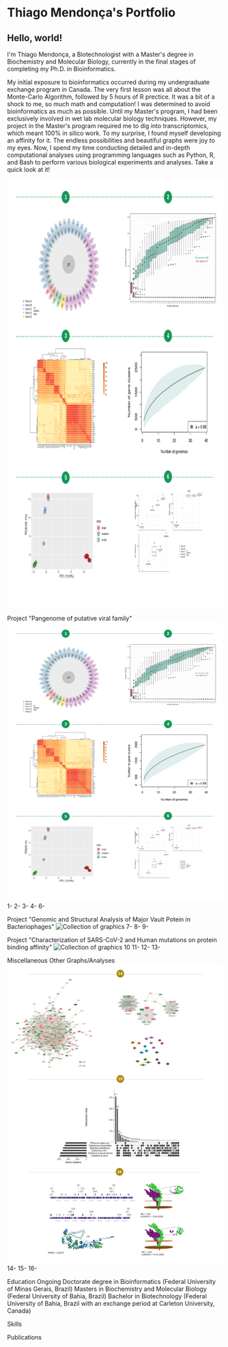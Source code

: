 # Thiago Mendonça's Portfolio

## Hello, world!

I'm Thiago Mendonça, a Biotechnologist with a Master's degree in Biochemistry and Molecular Biology, currently in the final stages of completing my Ph.D. in Bioinformatics.

My initial exposure to bioinformatics occurred during my undergraduate exchange program in Canada. The very first lesson was all about the Monte-Carlo Algorithm, followed by 5 hours of R prectice. It was a bit of a shock to me, so much math and computation! I was determined to avoid bioinformatics as much as possible. Until my Master's program, I had been exclusively involved in wet lab molecular biology techniques. However, my project in the Master's program required me to dig into transcriptomics, which meant 100% in silico work. To my surprise, I found myself developing an affinity for it. The endless possibilities and beautiful graphs were joy to my eyes. Now, I spend my time conducting detailed and in-depth computational analyses using programming languages such as Python, R, and Bash to perform various biological experiments and analyses. Take a quick look at it!

<p align="center">
  <img width="1160" height="1000" src="assets/images/1.svg">
</p>

Project "Pangenome of putative viral family"
![Collection of graphics](/assets/images/1.svg)
1-
2-
3-
4-
6-

Project "Genomic and Structural Analysis of Major Vault Potein in Bacteriophages"
![Collection of graphics](/assets/images/2.svg)
7-
8-
9-

Project "Characterization of SARS-CoV-2 and Human mutations on protein binding affinity"
![Collection of graphics](/assets/images/3.svg)
10
11-
12-
13-

Miscellaneous
Other Graphs/Analyses
![Collection of graphics](/assets/images/4.svg)
14-
15-
16-

Education
Ongoing Doctorate degree in Bioinformatics (Federal University of Minas Gerais, Brazil)
Masters in Biochemistry and Molecular Biology (Federal University of Bahia, Brazil)
Bachelor in Biotechnology (Federal University of Bahia, Brazil with an exchange period at Carleton University, Canada)

Skills

Publications
